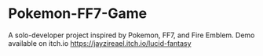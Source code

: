 # Pokemon-FF7-Game
A solo-developer project inspired by Pokemon, FF7, and Fire Emblem. Demo available on itch.io https://jayzireael.itch.io/lucid-fantasy
